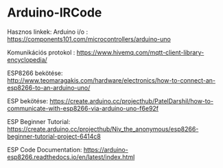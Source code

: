 # Arduino-IRCode

Hasznos linkek:
Arduino i/o :  https://components101.com/microcontrollers/arduino-uno  

Komunikációs protokol : https://www.hivemq.com/mqtt-client-library-encyclopedia/

ESP8266 bekötése:  http://www.teomaragakis.com/hardware/electronics/how-to-connect-an-esp8266-to-an-arduino-uno/

ESP bekötése: https://create.arduino.cc/projecthub/PatelDarshil/how-to-communicate-with-esp8266-via-arduino-uno-f6e92f

ESP Beginner Tutorial: https://create.arduino.cc/projecthub/Niv_the_anonymous/esp8266-beginner-tutorial-project-6414c8

ESP Code Documentation: https://arduino-esp8266.readthedocs.io/en/latest/index.html
